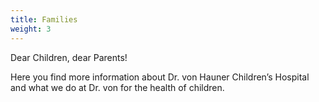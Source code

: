 ```yaml
---
title: Families
weight: 3
---
```

Dear Children, dear Parents!

Here you find more information about Dr. von Hauner Children’s Hospital and what we do at Dr. von for the health of children. 